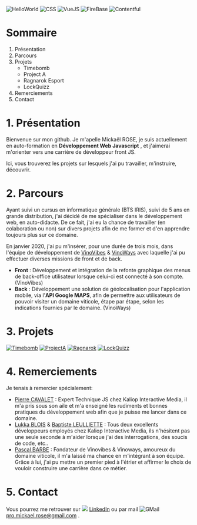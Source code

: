 ![HelloWorld](https://img.shields.io/badge/Hello-World-yellow) ![CSS](https://img.shields.io/badge/♥-CSS-red) ![VueJS](https://img.shields.io/badge/♥-VueJS-green) ![FireBase](https://img.shields.io/badge/♥-Firebase-orange) ![Contentful](https://img.shields.io/badge/♥-Contenful-blue) 

# Sommaire

1. Présentation
2. Parcours 
3. Projets
    - Timebomb
    - Project A
    - Ragnarok Esport
    - LockQuizz
4. Remerciements
5. Contact

# 1. Présentation

Bienvenue sur mon github. Je m'apelle Mickaël ROSE, je suis actuellement en auto-formation en **Développement Web Javascript** , et j'aimerai m'orienter vers une carrière de développeur front JS.

Ici, vous trouverez les projets sur lesquels j'ai pu travailler, m'instruire, découvrir.

# 2. Parcours
    
Ayant suivi un cursus en informatique générale (BTS IRIS), suivi de 5 ans en grande distribution, j'ai décidé de me spécialiser dans le développement web, en auto-didacte. De ce fait, j'ai eu la chance de travailler (en colaboration ou non) sur divers projets afin de me former et d'en apprendre toujours plus sur ce domaine.

En janvier 2020, j'ai pu m'insérer, pour une durée de trois mois, dans l'équipe de développement de [VinoVibes](https://vinovibes.fr) & [VinoWays](https://vinoways.fr) avec laquelle j'ai pu effectuer diverses missions de front et de back.
- **Front** : Développement et intégration de la refonte graphique des menus de back-office utilisateur lorsque celui-ci est connecté à son compte. (VinoVibes)
- **Back** : Développement une solution de géolocalisation pour l'application mobile, via l'**API Google MAPS**, afin de permettre aux utilisateurs de pouvoir visiter un domaine viticole, étape par étape, selon les indications fournies par le domaine. (VinoWays)
    
# 3. Projets

[![Timebomb](https://cdn.discordapp.com/attachments/177784067809476608/860196672558071819/Timebomb.png)](https://github.com/Skorchy/timebomb)
[![ProjectA](https://cdn.discordapp.com/attachments/177784067809476608/860196667054489620/ProjectA.png)](https://github.com/Skorchy/ProjectA)
[![Ragnarok](https://cdn.discordapp.com/attachments/177784067809476608/860196670041358336/RGK.png)](https://github.com/Skorchy/Ragnarok-Esport)
[![LockQuizz](https://cdn.discordapp.com/attachments/177784067809476608/860196664430428170/LockQUIZZ.png)](https://github.com/Skorchy/lockquizz)
     
# 4. Remerciements

Je tenais à remercier spécialement:
- [Pierre CAVALET](https://www.linkedin.com/in/pierre-cavalet-a862a3108/) : Expert Technique JS chez Kaliop Interactive Media, il m'a pris sous son aile et m'a enseigné les rudiments et bonnes pratiques du développement web afin que je puisse me lancer dans ce domaine.
- [Lukka BLOIS](https://www.linkedin.com/in/lukka-blois-64a923107/) & [Baptiste LEULLIETTE](https://www.linkedin.com/in/baptiste-leulliette-55963012b/) : Tous deux excellents développeurs employés chez Kaliop Interactive Media, ils n'hésitent pas une seule seconde à m'aider lorsque j'ai des interrogations, des soucis de code, etc..
- [Pascal BARBE](https://www.linkedin.com/in/pascal-barbe-63b93396/) : Fondateur de Vinovibes & Vinoways, amoureux du domaine viticole, il m'a laissé ma chance en m'intégrant à son équipe. Grâce à lui, j'ai pu mettre un premier pied à l'étrier et affirmer le choix de vouloir construire une carrière dans ce métier.

# 5. Contact

Vous pourrez me retrouver sur <img src="https://cdn.discordapp.com/attachments/177784067809476608/860108243196182528/linkedin.png"> [LinkedIn](https://www.linkedin.com/in/micka-rose/) ou par  mail ![GMail](https://cdn.discordapp.com/attachments/177784067809476608/860180413749264412/icons8-gmail-18.png) pro.mickael.rose@gmail.com .

